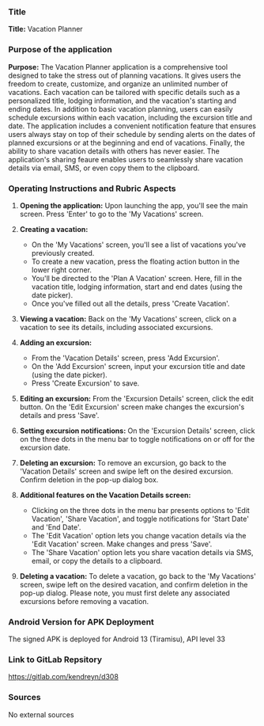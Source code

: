 ### Title

**Title:** Vacation Planner

### Purpose of the application
**Purpose:** The Vacation Planner application is a comprehensive tool designed to take the stress out of planning vacations. It gives users the freedom to create, customize, and organize an unlimited number of vacations. Each vacation can be tailored with specific details such as a personalized title, lodging information, and the vacation's starting and ending dates.
In addition to basic vacation planning, users can easily schedule excursions within each vacation, including the excursion title and date. The application includes a convenient notification feature that ensures users always stay on top of their schedule by sending alerts on the dates of planned excursions or at the beginning and end of vacations.
Finally, the ability to share vacation details with others has never easier. The application's sharing feaure enables users to seamlessly share vacation details via email, SMS, or even copy them to the clipboard.

### Operating Instructions and Rubric Aspects
1. **Opening the application:** Upon launching the app, you'll see the main screen. Press 'Enter' to go to the 'My Vacations' screen.

2. **Creating a vacation:**
    - On the 'My Vacations' screen, you'll see a list of vacations you've previously created.
    - To create a new vacation, press the floating action button in the lower right corner.
    - You'll be directed to the 'Plan A Vacation' screen. Here, fill in the vacation title, lodging information, start and end dates (using the date picker).
    - Once you've filled out all the details, press 'Create Vacation'.

3. **Viewing a vacation:** Back on the 'My Vacations' screen, click on a vacation to see its details, including associated excursions.

4. **Adding an excursion:**
    - From the 'Vacation Details' screen, press 'Add Excursion'.
    - On the 'Add Excursion' screen, input your excursion title and date (using the date picker).
    - Press 'Create Excursion' to save.

5. **Editing an excursion:** From the 'Excursion Details' screen, click the edit button. On the 'Edit Excursion' screen make changes the excursion's details and press 'Save'.

6. **Setting excursion notifications:** On the 'Excursion Details' screen, click on the three dots in the menu bar to toggle notifications on or off for the excursion date.

7. **Deleting an excursion:** To remove an excursion, go back to the 'Vacation Details' screen and swipe left on the desired excursion. Confirm deletion in the pop-up dialog box.

8. **Additional features on the Vacation Details screen:**
    - Clicking on the three dots in the menu bar presents options to 'Edit Vacation', 'Share Vacation', and toggle notifications for 'Start Date' and 'End Date'.
    - The 'Edit Vacation' option lets you change vacation details via the 'Edit Vacation' screen. Make changes and press 'Save'.
    - The 'Share Vacation' option lets you share vacation details via SMS, email, or copy the details to a clipboard.

9. **Deleting a vacation:** To delete a vacation, go back to the 'My Vacations' screen, swipe left on the desired vacation, and confirm deletion in the pop-up dialog. Please note, you must first delete any associated excursions before removing a vacation.

### Android Version for APK Deployment
The signed APK is deployed for Android 13 (Tiramisu), API level 33

### Link to GitLab Repsitory
https://gitlab.com/kendreyn/d308

### Sources
No external sources
